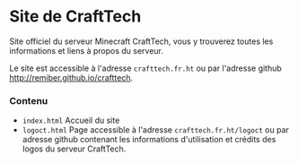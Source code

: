 # Site de CraftTech
Site officiel du serveur Minecraft CraftTech, vous y trouverez toutes les informations et liens à propos du serveur.

Le site est accessible à l'adresse `crafttech.fr.ht` ou par l'adresse github <http://remiber.github.io/crafttech>.

### Contenu
* `index.html` Accueil du site
* `logoct.html` Page accessible à l'adresse `crafttech.fr.ht/logoct` ou par adresse github contenant les informations d'utilisation et crédits des logos du serveur CraftTech.
